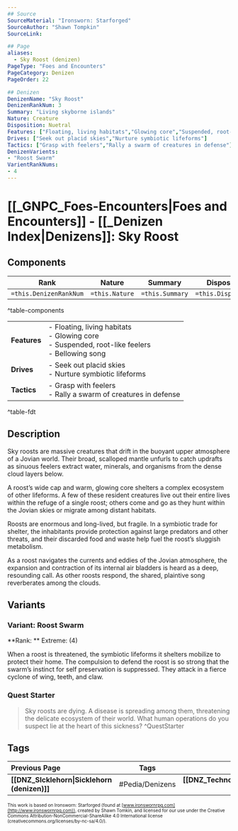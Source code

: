 ```yaml
---
## Source
SourceMaterial: "Ironsworn: Starforged"
SourceAuthor: "Shawn Tompkin"
SourceLink: 

## Page
aliases:
  - Sky Roost (denizen)
PageType: "Foes and Encounters"
PageCategory: Denizen
PageOrder: 22

## Denizen
DenizenName: "Sky Roost"
DenizenRankNum: 3
Summary: "Living skyborne islands"
Nature: Creature
Disposition: Nuetral
Features: ["Floating, living habitats","Glowing core","Suspended, root-like feelers","Bellowing song"]
Drives: ["Seek out placid skies","Nurture symbiotic lifeforms"]
Tactics: ["Grasp with feelers","Rally a swarm of creatures in defense"]
DenizenVarients:
- "Roost Swarm"
VarientRankNums:
- 4
---
```

# [[_GNPC_Foes-Encounters|Foes and Encounters]] - [[_Denizen Index|Denizens]]: Sky Roost
## Components
| **Rank** | Nature | Summary | Disposition |
| :---: | --- | --- | --- |
| `=this.DenizenRankNum` | `=this.Nature` | `=this.Summary` | `=this.Disposition`  |
^table-components

|  |  |
| --- | --- |
| **Features** | - Floating, living habitats<br>- Glowing core<br>- Suspended, root-like feelers<br>- Bellowing song |
| **Drives** | - Seek out placid skies<br>- Nurture symbiotic lifeforms |
| **Tactics** | - Grasp with feelers<br>- Rally a swarm of creatures in defense |
^table-fdt

## Description
Sky roosts are massive creatures that drift in the buoyant upper atmosphere of a Jovian world. Their broad, scalloped mantle unfurls to catch updrafts as sinuous feelers extract water, minerals, and organisms from the dense cloud layers below.

A roost’s wide cap and warm, glowing core shelters a complex ecosystem of other lifeforms. A few of these resident creatures live out their entire lives within the refuge of a single roost; others come and go as they hunt within the Jovian skies or migrate among distant habitats.

Roosts are enormous and long-lived, but fragile. In a symbiotic trade for shelter, the inhabitants provide protection against large predators and other threats, and their discarded food and waste help fuel the roost’s sluggish metabolism.

As a roost navigates the currents and eddies of the Jovian atmosphere, the expansion and contraction of its internal air bladders is heard as a deep, resounding call. As other roosts respond, the shared, plaintive song reverberates among the clouds.

## Variants
### Variant: Roost Swarm
**Rank: ** Extreme: (4)

When a roost is threatened, the symbiotic lifeforms it shelters mobilize to protect their home. The compulsion to defend the roost is so strong that the swarm’s instinct for self preservation is suppressed. They attack in a fierce cyclone of wing, teeth, and claw.

### Quest Starter
> Sky roosts are dying. A disease is spreading among them, threatening the delicate ecosystem of their world. What human operations do you suspect lie at the heart of this sickness? ^QuestStarter

## Tags
| Previous Page | Tags | Next Page |
|:--- |:---:| ---:|
| **[[DNZ_SIcklehorn\|Sicklehorn (denizen)]]** | #Pedia/Denizens | **[[DNZ_Technoplasm\|Technoplasm  (denizen)]]** |

<font size=-2>This work is based on Ironsworn: Starforged (found at [www.ironswornrpg.com](http://www.ironswornrpg.com)), created by Shawn Tomkin, and licensed for our use under the Creative Commons Attribution-NonCommercial-ShareAlike 4.0 International license  (creativecommons.org/licenses/by-nc-sa/4.0/).</font>